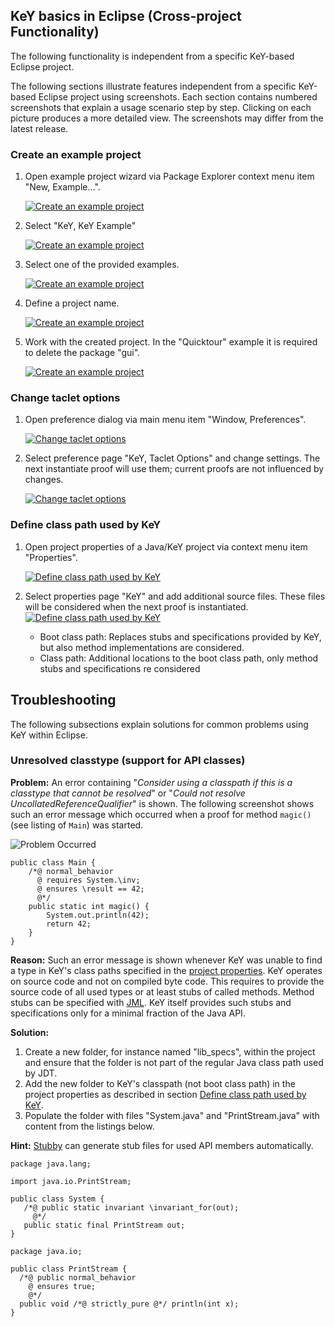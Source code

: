 ## KeY basics in Eclipse (Cross-project Functionality)

The following functionality is independent from a specific KeY-based Eclipse project.

The following sections illustrate features independent from a specific KeY-based Eclipse project using screenshots. Each section contains numbered screenshots that explain a usage scenario step by step. Clicking on each picture produces a more detailed view. The screenshots may differ from the latest release.


### Create an example project

1. Open example project wizard via Package Explorer context menu item "New, Example...".
   
    [![Create an example project](example01thumb.png "Create an example project")](example01.png)

2. Select "KeY, KeY Example"

    [![Create an example project](example02thumb.png "Create an example project")](example02.png) 

3. Select one of the provided examples.
 
    [![Create an example project](example03thumb.png "Create an example project")](example03.png) 

4. Define a project name.

    [![Create an example project](example04thumb.png "Create an example project")](example04.png)

5. Work with the created project. In the "Quicktour" example it is required to delete the package "gui".

    [![Create an example project](example05thumb.png "Create an example project")](example05.png) 

### Change taclet options

1. Open preference dialog via main menu item "Window, Preferences".

    [![Change taclet options](taclet01thumb.png "Change taclet options")](taclet01.png) 

2. Select preference page "KeY, Taclet Options" and change settings.
   The next instantiate proof will use them; current proofs are not
   influenced by changes.

    [![Change taclet options](taclet02thumb.png "Change taclet options")](taclet02.png) 

### Define class path used by KeY

1. Open project properties of a Java/KeY project via context menu item "Properties".

    [![Define class path used by KeY](classPath01thumb.png "Define class path used by KeY")](classPath01.png) 


2. Select properties page "KeY" and add additional source files. These
   files will be considered when the next proof is instantiated.
    [![Define class path used by KeY](classPath02thumb.png "Define class path used by KeY")](classPath02.png) 
 
    * Boot class path: Replaces stubs and specifications provided by
     KeY, but also method implementations are considered.
    * Class path: Additional locations to the boot class path, only
     method stubs and specifications re considered

## Troubleshooting

The following subsections explain solutions for common problems using
KeY within Eclipse.

### Unresolved classtype (support for API classes)

**Problem:** An error containing "_Consider using a classpath if this
is a classtype that cannot be resolved_" or "_Could not resolve
UncollatedReferenceQualifier_" is shown. The following screenshot
shows such an error message which occurred when a proof for method
`magic()` (see listing of `Main`) was started.

![Problem Occurred](ErrorConsiderUsingClasspath.png "Problem Occurred")

```jml
public class Main {
	/*@ normal_behavior
	  @ requires System.\inv;
	  @ ensures \result == 42;
	  @*/
	public static int magic() {
		System.out.println(42);
		return 42;
	}
}
```


**Reason:** Such an error message is shown whenever KeY was unable to
find a type in KeY's class paths specified in the [project
properties](#KeYsClassPath). KeY operates on source code and not on
compiled byte code. This requires to provide the source code of all
used types or at least stubs of called methods. Method stubs can be
specified with [JML](http://www.jmlspecs.org/). KeY itself provides
such stubs and specifications only for a minimal fraction of the Java
API.

**Solution:**

1.  Create a new folder, for instance named "lib_specs", within the
    project and ensure that the folder is not part of the regular Java
    class path used by JDT.
2.  Add the new folder to KeY's classpath (not boot class path) in the
    project properties as described in section [Define class path used
    by KeY](#KeYsClassPath).
3.  Populate the folder with files "System.java" and
    "PrintStream.java" with content from the listings below.

**Hint:** [Stubby](../Stubby/index.html) can generate stub files for
used API members automatically.


```jml
package java.lang;

import java.io.PrintStream;

public class System {
   /*@ public static invariant \invariant_for(out);
     @*/
   public static final PrintStream out;
}
```

```jml
package java.io;

public class PrintStream {
  /*@ public normal_behavior
    @ ensures true;
    @*/
  public void /*@ strictly_pure @*/ println(int x);
}
```
